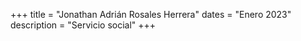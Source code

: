 +++
title = "Jonathan Adrián Rosales Herrera"
dates = "Enero 2023"
description = "Servicio social"
+++
